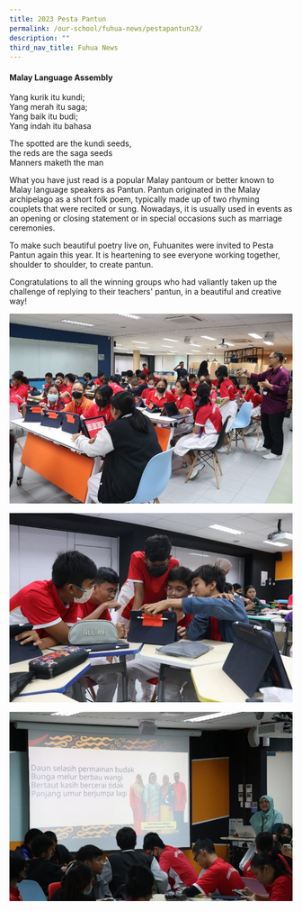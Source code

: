 ```yaml
---
title: 2023 Pesta Pantun
permalink: /our-school/fuhua-news/pestapantun23/
description: ""
third_nav_title: Fuhua News
---
```

####  Malay Language Assembly

Yang kurik itu kundi;<br>
Yang merah itu saga;<br>
Yang baik itu budi;<br>
Yang indah itu bahasa

The spotted are the kundi seeds, <br>
the reds are the saga seeds<br>
Manners maketh the man

What you have just read is a popular Malay pantoum or better known to Malay language speakers as Pantun. Pantun originated in the Malay archipelago as a short folk poem, typically made up of two rhyming couplets that were recited or sung. Nowadays, it is usually used in events as an opening or closing statement or in special occasions such as marriage ceremonies.

To make such beautiful poetry live on, Fuhuanites were invited to Pesta Pantun again this year. It is heartening to see everyone working together, shoulder to shoulder, to create pantun. 

Congratulations to all the winning groups who had valiantly taken up the challenge of replying to their teachers' pantun, in a beautiful and creative way!

![](/images/PP1.jpg)

![](/images/PP3.jpg)

![](/images/PP4.jpg)
